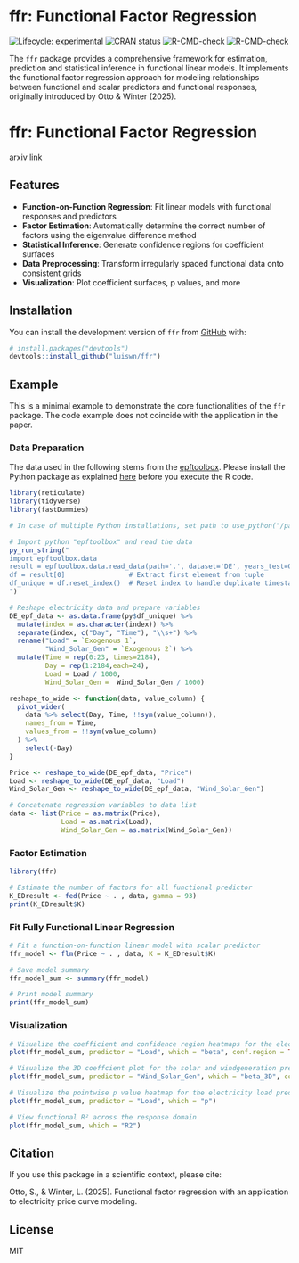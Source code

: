 
# ffr: Functional Factor Regression

<!-- badges: start -->
[![Lifecycle: experimental](https://img.shields.io/badge/lifecycle-experimental-orange.svg)](https://lifecycle.r-lib.org/articles/stages.html#experimental)
[![CRAN status](https://www.r-pkg.org/badges/version/ffr)](https://CRAN.R-project.org/package=ffr)
[![R-CMD-check](https://github.com/luiswn/ffr/workflows/R-CMD-check/badge.svg)](https://github.com/luiswn/ffr/actions)
[![R-CMD-check](https://github.com/luiswn/ffr/actions/workflows/R-CMD-check.yaml/badge.svg)](https://github.com/luiswn/ffr/actions)
<!-- badges: end -->

The `ffr` package provides a comprehensive framework for estimation, prediction and statistical inference in functional linear models. It implements the functional factor regression approach for modeling relationships between functional and scalar predictors and functional responses, originally introduced by Otto & Winter (2025).

# ffr: Functional Factor Regression

arxiv link

## Features

- **Function-on-Function Regression**: Fit linear models with functional responses and predictors
- **Factor Estimation**: Automatically determine the correct number of factors using the eigenvalue difference method
- **Statistical Inference**: Generate confidence regions for coefficient surfaces
- **Data Preprocessing**: Transform irregularly spaced functional data onto consistent grids
- **Visualization**: Plot coefficient surfaces, p values, and more

## Installation

You can install the development version of `ffr` from [GitHub](https://github.com/) with:

``` r
# install.packages("devtools")
devtools::install_github("luiswn/ffr")
```

## Example

This is a minimal example to demonstrate the core functionalities of the `ffr` package. The code example does not coincide with the application in the paper.

### Data Preparation

The data used in the following stems from the [epftoolbox](https://epftoolbox.readthedocs.io/en/latest/index.html). Please install the Python package as explained [here](https://epftoolbox.readthedocs.io/en/latest/modules/started.html#installation) before you execute the R code.

``` r
library(reticulate)
library(tidyverse)
library(fastDummies)

# In case of multiple Python installations, set path to use_python("/path/to/python/epftoolbox")

# Import python "epftoolbox" and read the data
py_run_string("
import epftoolbox.data
result = epftoolbox.data.read_data(path='.', dataset='DE', years_test=0)
df = result[0]                # Extract first element from tuple
df_unique = df.reset_index()  # Reset index to handle duplicate timestamps
")

# Reshape electricity data and prepare variables
DE_epf_data <- as.data.frame(py$df_unique) %>%
  mutate(index = as.character(index)) %>%
  separate(index, c("Day", "Time"), "\\s+") %>%
  rename("Load" = `Exogenous 1`,
         "Wind_Solar_Gen" = `Exogenous 2`) %>%
  mutate(Time = rep(0:23, times=2184),
         Day = rep(1:2184,each=24),
         Load = Load / 1000,
         Wind_Solar_Gen =  Wind_Solar_Gen / 1000)

reshape_to_wide <- function(data, value_column) {
  pivot_wider(
    data %>% select(Day, Time, !!sym(value_column)),
    names_from = Time,
    values_from = !!sym(value_column)
  ) %>%
    select(-Day)
}

Price <- reshape_to_wide(DE_epf_data, "Price")
Load <- reshape_to_wide(DE_epf_data, "Load")
Wind_Solar_Gen <- reshape_to_wide(DE_epf_data, "Wind_Solar_Gen")

# Concatenate regression variables to data list
data <- list(Price = as.matrix(Price), 
             Load = as.matrix(Load), 
             Wind_Solar_Gen = as.matrix(Wind_Solar_Gen))
```
### Factor Estimation

``` r
library(ffr)

# Estimate the number of factors for all functional predictor
K_EDresult <- fed(Price ~ . , data, gamma = 93)
print(K_EDresult$K)

```

### Fit Fully Functional Linear Regression

``` r
# Fit a function-on-function linear model with scalar predictor
ffr_model <- flm(Price ~ . , data, K = K_EDresult$K)

# Save model summary
ffr_model_sum <- summary(ffr_model)

# Print model summary
print(ffr_model_sum)

```

### Visualization

``` r
# Visualize the coefficient and confidence region heatmaps for the electricity load predictor
plot(ffr_model_sum, predictor = "Load", which = "beta", conf.region = TRUE)

# Visualize the 3D coeffcient plot for the solar and windgeneration predictor
plot(ffr_model_sum, predictor = "Wind_Solar_Gen", which = "beta_3D", conf.region = FALSE)

# Visualize the pointwise p value heatmap for the electricity load predictor
plot(ffr_model_sum, predictor = "Load", which = "p")

# View functional R² across the response domain
plot(ffr_model_sum, which = "R2")

```

## Citation

If you use this package in a scientific context, please cite:

Otto, S., & Winter, L. (2025). Functional factor regression with an application to electricity price curve modeling.

## License

MIT
